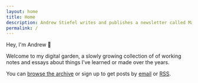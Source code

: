 ```yaml
---
layout: home
title: Home
description: Andrew Stiefel writes and publishes a newsletter called Margin Notes. This digital garden is a collection of essasys and short notes exploring topic including product marketing, career growth, and learning.
permalink: /
---
```


Hey, I'm Andrew 👋

Welcome to my digital garden, a slowly growing collection of of working notes and essays about things I’ve learned or made over the years.

You can [browse the archive](/archive/) or sign up to get posts by [email](/letters/) or <a href="/feed.xml" data-fathom="RSS subscription" target="_blank">RSS</a>.